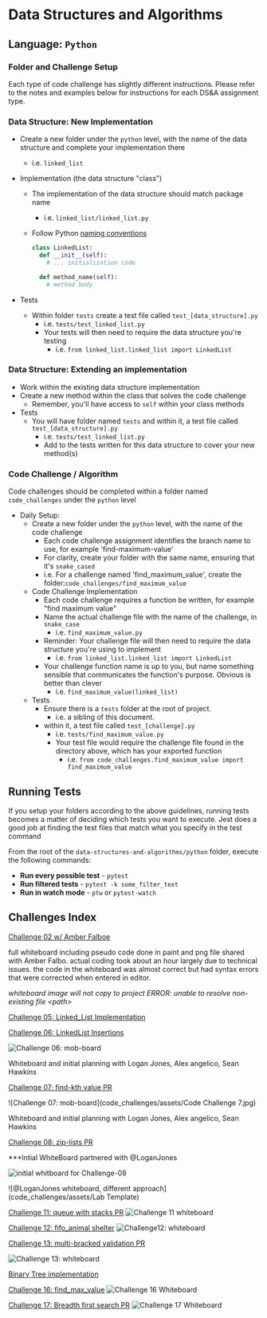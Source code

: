 # Data Structures and Algorithms

## Language: `Python`

### Folder and Challenge Setup

Each type of code challenge has slightly different instructions. Please refer to the notes and examples below for instructions for each DS&A assignment type.

### Data Structure: New Implementation

- Create a new folder under the `python` level, with the name of the data structure and complete your implementation there
  - i.e. `linked_list`
- Implementation (the data structure "class")
  - The implementation of the data structure should match package name
    - i.e. `linked_list/linked_list.py`
  - Follow Python [naming conventions](https://www.python.org/dev/peps/pep-0008/#naming-conventions)

    ```python
    class LinkedList:
      def __init__(self):
        # ... initialization code

      def method_name(self):
        # method body
    ```

- Tests
  - Within folder `tests` create a test file called `test_[data_structure].py`
    - i.e. `tests/test_linked_list.py`
    - Your tests will then need to require the data structure you're testing
      - i.e. `from linked_list.linked_list import LinkedList`

### Data Structure: Extending an implementation

- Work within the existing data structure implementation
- Create a new method within the class that solves the code challenge
  - Remember, you'll have access to `self` within your class methods
- Tests
  - You will have folder named `tests` and within it, a test file called `test_[data_structure].py`
    - i.e. `tests/test_linked_list.py`
    - Add to the tests written for this data structure to cover your new method(s)

### Code Challenge / Algorithm

Code challenges should be completed within a folder named `code_challenges` under the `python` level

- Daily Setup:
  - Create a new folder under the `python` level, with the name of the code challenge
    - Each code challenge assignment identifies the branch name to use, for example 'find-maximum-value'
    - For clarity, create your folder with the same name, ensuring that it's `snake_cased`
    - i.e. For a challenge named 'find_maximum_value', create the folder:`code_challenges/find_maximum_value`
  - Code Challenge Implementation
    - Each code challenge requires a function be written, for example "find maximum value"
    - Name the actual challenge file with the name of the challenge, in `snake_case`
      - i.e. `find_maximum_value.py`
    - Reminder: Your challenge file will then need to require the data structure you're using to implement
      - i.e. `from linked_list.linked_list import LinkedList`
    - Your challenge function name is up to you, but name something sensible that communicates the function's purpose. Obvious is better than clever
      - i.e. `find_maximum_value(linked_list)`
  - Tests
    - Ensure there is a `tests` folder at the root of project.
      - i.e. a sibling of this document.
    - within it, a test file called `test_[challenge].py`
      - i.e. `tests/find_maximum_value.py`
      - Your test file would require the challenge file found in the directory above, which has your exported function
        - i.e. `from code_challenges.find_maximum_value import find_maximum_value`

## Running Tests

If you setup your folders according to the above guidelines, running tests becomes a matter of deciding which tests you want to execute.  Jest does a good job at finding the test files that match what you specify in the test command

From the root of the `data-structures-and-algorithms/python` folder, execute the following commands:

- **Run every possible test** - `pytest`
- **Run filtered tests** - `pytest -k some_filter_text`
- **Run in watch mode** - `ptw` or `pytest-watch`


## Challenges Index

[Challenge 02 w/ Amber Falboe](code_challenges/array_shift)

full whiteboard including pseudo code done in paint and png file shared with Amber Falbo. actual coding took about an hour largely due to technical issues. the code in the whiteboard was almost correct but had syntax errors that were corrected when entered in editor. 

*whiteboard image will not copy to project ERROR: unable to resolve non-existing file \<path\>*

[Challenge 05: Linked_List Implementation](https://github.com/MasonChance/data-structures-and-algorithms-1/pull/4)

[Challenge 06: LinkedList Insertions](https://github.com/MasonChance/data-structures-and-algorithms-1/pull/5)

![Challenge 06: mob-board](code_challenges/assets/Challenge-06-Whitboard.jpg)

Whiteboard and initial planning with Logan Jones, Alex angelico, Sean Hawkins

[Challenge 07: find-kth value PR](https://github.com/MasonChance/data-structures-and-algorithms-1/pull/6)

![Challenge 07: mob-board](code_challenges/assets/Code Challenge 7.jpg)

Whiteboard and initial planning with Logan Jones, Alex angelico, Sean Hawkins


[Challenge 08: zip-lists PR](https://github.com/MasonChance/data-structures-and-algorithms-1/pull/8)

***Intial WhiteBoard partnered with @LoganJones

![initial whitboard for Challenge-08](code_challenges/assets/challenge-08-whiteboard.png)

![@LoganJones whiteboard, different approach](code_challenges/assets/Lab Template)

[Challenge 11: queue with stacks PR](https://github.com/MasonChance/data-structures-and-algorithms-1/pull/10)
![Challenge 11 whiteboard](code_challenges/assets/Challenge-11-whiteboard.png)

[Challenge 12: fifo_animal shelter](https://github.com/MasonChance/data-structures-and-algorithms-1/pull/11)
![Challenge12: whiteboard](code_challenges/assets/challenge-12-whiteboard.png)


[Challenge 13: multi-bracked validation PR](https://github.com/MasonChance/data-structures-and-algorithms-1/pull/12)

![Challenge 13: whiteboard](code_challenges/assets/Challenge-13-whiteboard.png)

[Binary Tree implementation]()

[Challenge 16: find_max_value](https://github.com/MasonChance/data-structures-and-algorithms-1/pull/14)
  ![Challenge 16 Whiteboard](code_challenges/assets/code-challenge-16-whiteboard.png)


[Challenge 17: Breadth first search PR](https://github.com/MasonChance/data-structures-and-algorithms-1/pull/16)
 ![Challenge 17 Whiteboard](code_challenges/assets/code-challenge-17-whitboard.png)



